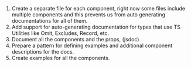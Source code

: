 1. Create a separate file for each component, right now some files include multiple components and this prevents us from auto generating documentations for all of them.
2. Add support for auto-generating documentation for types that use TS Utilities like Omit, Excludes, Record, etc.
3. Document all the components and the props, (jsdoc)
4. Prepare a pattern for defining examples and additional component descriptions for the docs.
5. Create examples for all the components.

